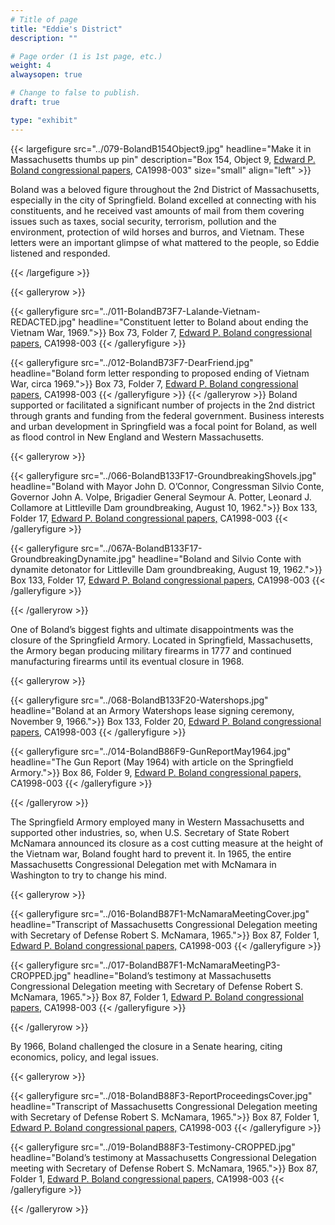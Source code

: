 ```yaml
---
# Title of page
title: "Eddie's District"
description: ""

# Page order (1 is 1st page, etc.)
weight: 4
alwaysopen: true

# Change to false to publish.
draft: true

type: "exhibit"
---
```


{{< largefigure src="../079-BolandB154Object9.jpg"
           headline="Make it in Massachusetts thumbs up pin" 
           description="Box 154, Object 9, [Edward P. Boland congressional papers,](https://bc-primo.hosted.exlibrisgroup.com/permalink/f/l6ucgu/ALMA-BC21517689060001021) CA1998-003" size="small" align="left" >}}
		   
		  

Boland was a beloved figure throughout the 2nd District of Massachusetts, especially in the city of Springfield.  Boland excelled at connecting with his constituents, and he received vast amounts of mail from them covering issues such as taxes, social security, terrorism, pollution and the environment, protection of wild horses and burros, and Vietnam. These letters were an important glimpse of what mattered to the people, so Eddie listened and responded.

{{< /largefigure >}}

{{< galleryrow >}}


{{< galleryfigure src="../011-BolandB73F7-Lalande-Vietnam-REDACTED.jpg"
           headline="Constituent letter to Boland about ending the Vietnam War, 1969.">}} Box 73, Folder 7,  [Edward P. Boland congressional papers,](https://bc-primo.hosted.exlibrisgroup.com/permalink/f/l6ucgu/ALMA-BC21517689060001021) CA1998-003
{{< /galleryfigure >}}

{{< galleryfigure src="../012-BolandB73F7-DearFriend.jpg"
           headline="Boland form letter responding to proposed ending of Vietnam War, circa 1969.">}} Box 73, Folder 7,  [Edward P. Boland congressional papers,](https://bc-primo.hosted.exlibrisgroup.com/permalink/f/l6ucgu/ALMA-BC21517689060001021) CA1998-003
{{< /galleryfigure >}}
{{< /galleryrow >}}
Boland supported or facilitated a significant number of projects in the 2nd district through grants and funding from the federal government. Business interests and urban development in Springfield was a focal point for Boland, as well as flood control in New England and Western Massachusetts. 

{{< galleryrow >}}

{{< galleryfigure src="../066-BolandB133F17-GroundbreakingShovels.jpg"
           headline="Boland with Mayor John D. O’Connor, Congressman Silvio Conte, Governor John A. Volpe, Brigadier General Seymour A. Potter, Leonard J. Collamore at Littleville Dam groundbreaking, August 10, 1962.">}} Box 133, Folder 17,  [Edward P. Boland congressional papers,](https://bc-primo.hosted.exlibrisgroup.com/permalink/f/l6ucgu/ALMA-BC21517689060001021) CA1998-003
{{< /galleryfigure >}}

{{< galleryfigure src="../067A-BolandB133F17-GroundbreakingDynamite.jpg"
           headline="Boland and Silvio Conte with dynamite detonator for Littleville Dam groundbreaking, August 19, 1962.">}} Box 133, Folder 17,  [Edward P. Boland congressional papers,](https://bc-primo.hosted.exlibrisgroup.com/permalink/f/l6ucgu/ALMA-BC21517689060001021) CA1998-003
{{< /galleryfigure >}}


{{< /galleryrow >}}


One of Boland’s biggest fights and ultimate disappointments was the closure of the Springfield Armory. Located in Springfield, Massachusetts, the Armory began producing military firearms in 1777 and continued manufacturing firearms until its eventual closure in 1968.

{{< galleryrow >}}


{{< galleryfigure src="../068-BolandB133F20-Watershops.jpg"
           headline="Boland at an Armory Watershops lease signing ceremony, November 9, 1966.">}} Box 133, Folder 20,  [Edward P. Boland congressional papers,](https://bc-primo.hosted.exlibrisgroup.com/permalink/f/l6ucgu/ALMA-BC21517689060001021) CA1998-003
{{< /galleryfigure >}}

{{< galleryfigure src="../014-BolandB86F9-GunReportMay1964.jpg"
           headline="The Gun Report (May 1964) with article on the Springfield Armory.">}} Box 86, Folder 9,  [Edward P. Boland congressional papers,](https://bc-primo.hosted.exlibrisgroup.com/permalink/f/l6ucgu/ALMA-BC21517689060001021) CA1998-003
{{< /galleryfigure >}}


{{< /galleryrow >}}

The Springfield Armory employed many in Western Massachusetts and supported other industries, so, when U.S. Secretary of State Robert McNamara announced its closure as a cost cutting measure at the height of the Vietnam war, Boland fought hard to prevent it. In 1965, the entire Massachusetts Congressional Delegation met with McNamara in Washington to try to change his mind.

{{< galleryrow >}}


{{< galleryfigure src="../016-BolandB87F1-McNamaraMeetingCover.jpg"
           headline="Transcript of Massachusetts Congressional Delegation meeting with Secretary of Defense Robert S. McNamara, 1965.">}} Box 87, Folder 1,  [Edward P. Boland congressional papers,](https://bc-primo.hosted.exlibrisgroup.com/permalink/f/l6ucgu/ALMA-BC21517689060001021) CA1998-003
{{< /galleryfigure >}}

{{< galleryfigure src="../017-BolandB87F1-McNamaraMeetingP3-CROPPED.jpg"
           headline="Boland’s testimony at Massachusetts Congressional Delegation meeting with Secretary of Defense Robert S. McNamara, 1965.">}} Box 87, Folder 1,  [Edward P. Boland congressional papers,](https://bc-primo.hosted.exlibrisgroup.com/permalink/f/l6ucgu/ALMA-BC21517689060001021) CA1998-003
{{< /galleryfigure >}}


{{< /galleryrow >}}

By 1966, Boland challenged the closure in a Senate hearing, citing economics, policy, and legal issues. 

{{< galleryrow >}}


{{< galleryfigure src="../018-BolandB88F3-ReportProceedingsCover.jpg"
           headline="Transcript of Massachusetts Congressional Delegation meeting with Secretary of Defense Robert S. McNamara, 1965.">}} Box 87, Folder 1,  [Edward P. Boland congressional papers,](https://bc-primo.hosted.exlibrisgroup.com/permalink/f/l6ucgu/ALMA-BC21517689060001021) CA1998-003
{{< /galleryfigure >}}

{{< galleryfigure src="../019-BolandB88F3-Testimony-CROPPED.jpg"
           headline="Boland’s testimony at Massachusetts Congressional Delegation meeting with Secretary of Defense Robert S. McNamara, 1965.">}} Box 87, Folder 1,  [Edward P. Boland congressional papers,](https://bc-primo.hosted.exlibrisgroup.com/permalink/f/l6ucgu/ALMA-BC21517689060001021) CA1998-003
{{< /galleryfigure >}}


{{< /galleryrow >}}